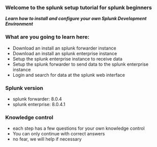 ### Welcome to the splunk setup tutorial for splunk beginners

***Learn how to install and configure your own Splunk Development Environment***

### What are you going to learn here:
- Download an install an splunk forwarder instance
- Download an install an splunk enterprise instance
- Setup the splunk enterprise instance to receive data
- Setup the splunk forwarder to send data to the splunk enterprise instance
- Login and search for data at the splunk web interface

### Splunk version
- splunk forwarder: 8.0.4
- splunk enterprise: 8.0.4.1

### Knowledge control
- each step has a few questions for your own knowledge control
- You can only continue with correct answers
- no fear, we will help if necessary